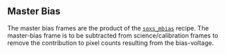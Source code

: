 ## Master Bias

The master bias frames are the product of the [`soxs_mbias`](../_api/soxspipe.recipes.soxs_mbias.html) recipe. The master-bias frame is to be subtracted from science/calibration frames to remove the contribution to pixel counts resulting from the bias-voltage.

